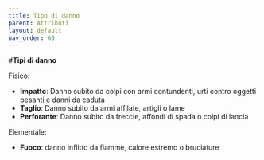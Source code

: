 ```yaml
---
title: Tipo di danno
parent: Attributi
layout: default
nav_order: 60
---
```


#**Tipi di danno**

Fisico:
- **Impatto**: Danno subito da colpi con armi contundenti, urti contro oggetti pesanti e danni da caduta
- **Taglio**: Danno subito da armi affilate, artigli o lame
- **Perforante**: Danno subito da freccie, affondi di spada o colpi di lancia

Elementale:
- **Fuoco**: danno inflitto da fiamme, calore estremo o bruciature